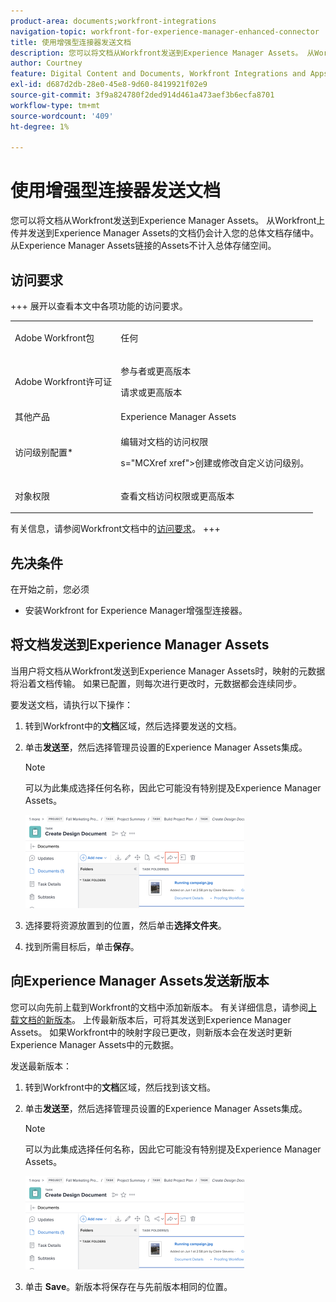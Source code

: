 ```yaml
---
product-area: documents;workfront-integrations
navigation-topic: workfront-for-experience-manager-enhanced-connector
title: 使用增强型连接器发送文档
description: 您可以将文档从Workfront发送到Experience Manager Assets。 从Workfront上传并发送到Experience Manager Assets的文档仍会计入您的总体文档存储中。 从Experience Manager Assets链接的Assets不计入总体存储空间。
author: Courtney
feature: Digital Content and Documents, Workfront Integrations and Apps
exl-id: d687d2db-28e0-45e8-9d60-8419921f02e9
source-git-commit: 3f9a824780f2ded914d461a473aef3b6ecfa8701
workflow-type: tm+mt
source-wordcount: '409'
ht-degree: 1%

---
```


# 使用增强型连接器发送文档

您可以将文档从Workfront发送到Experience Manager Assets。 从Workfront上传并发送到Experience Manager Assets的文档仍会计入您的总体文档存储中。 从Experience Manager Assets链接的Assets不计入总体存储空间。

## 访问要求

+++ 展开以查看本文中各项功能的访问要求。

<table style="table-layout:auto"> 
 <col> 
 <col> 
 <tbody> 
  <tr> 
   <td role="rowheader">Adobe Workfront包</td> 
   <td> <p>任何</p> </td> 
  </tr> 
  <tr> 
   <td role="rowheader">Adobe Workfront许可证</td> 
   <td> 
   <p>参与者或更高版本</p>
   <p>请求或更高版本</p> </td> 
  </tr> 
  <tr> 
   <td role="rowheader">其他产品</td> 
   <td>Experience Manager Assets </td> 
  </tr> 
  <tr> 
   <td role="rowheader">访问级别配置*</td> 
   <td> <p>编辑对文档的访问权限</p> s="MCXref xref"&gt;创建或修改自定义访问级别</a>。</p> </td> 
  </tr> 
  <tr> 
   <td role="rowheader">对象权限</td> 
   <td> <p>查看文档访问权限或更高版本</p></td> 
  </tr> 
 </tbody> 
</table>

有关信息，请参阅Workfront文档中的[访问要求](/help/quicksilver/administration-and-setup/add-users/access-levels-and-object-permissions/access-level-requirements-in-documentation.md)。
+++

## 先决条件

在开始之前，您必须

* 安装Workfront for Experience Manager增强型连接器。

## 将文档发送到Experience Manager Assets

当用户将文档从Workfront发送到Experience Manager Assets时，映射的元数据将沿着文档传输。 如果已配置，则每次进行更改时，元数据都会连续同步。

要发送文档，请执行以下操作：

1. 转到Workfront中的&#x200B;**文档**&#x200B;区域，然后选择要发送的文档。
1. 单击&#x200B;**发送至**，然后选择管理员设置的Experience Manager Assets集成。

   >[!NOTE]
   >
   >可以为此集成选择任何名称，因此它可能没有特别提及Experience Manager Assets。

   ![发送至](assets/copy-of-send-to-in-toolbar-350x149.png)

1. 选择要将资源放置到的位置，然后单击&#x200B;**选择文件夹**。
1. 找到所需目标后，单击&#x200B;**保存**。

## 向Experience Manager Assets发送新版本

您可以向先前上载到Workfront的文档中添加新版本。 有关详细信息，请参阅[上载文档的新版本](../../../documents/managing-documents/upload-new-document-version.md)。 上传最新版本后，可将其发送到Experience Manager Assets。 如果Workfront中的映射字段已更改，则新版本会在发送时更新Experience Manager Assets中的元数据。

发送最新版本：

1. 转到Workfront中的&#x200B;**文档**&#x200B;区域，然后找到该文档。
1. 单击&#x200B;**发送至**，然后选择管理员设置的Experience Manager Assets集成。

   >[!NOTE]
   >
   >可以为此集成选择任何名称，因此它可能没有特别提及Experience Manager Assets。

   ![发送至](assets/copy-of-send-to-in-toolbar-350x149.png)

1. 单击 **Save**。新版本将保存在与先前版本相同的位置。
